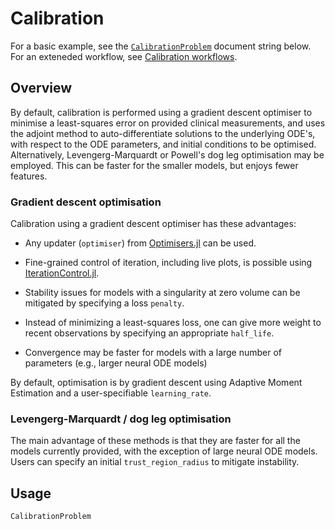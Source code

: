 # Calibration

For a basic example, see the [`CalibrationProblem`](@ref) document string below. For an exteneded workflow, see [Calibration workflows](@ref). 

## Overview

By default, calibration is performed using a gradient descent optimiser to minimise a
least-squares error on provided clinical measurements, and uses the adjoint method to
auto-differentiate solutions to the underlying ODE's, with respect to the ODE parameters,
and initial conditions to be optimised. Alternatively, Levengerg-Marquardt or Powell's dog
leg optimisation may be employed. This can be faster for the smaller models, but enjoys
fewer features.

### Gradient descent optimisation

Calibration using a gradient descent optimiser has these advantages:

- Any updater (`optimiser`) from
  [Optimisers.jl](https://fluxml.ai/Optimisers.jl/dev/) can be used.

- Fine-grained control of iteration, including live plots, is possible using
  [IterationControl.jl](https://github.com/JuliaAI/IterationControl.jl).

- Stability issues for models with a singularity at zero volume can be mitigated by
  specifying a loss `penalty`.

- Instead of minimizing a least-squares loss, one can give more weight to recent
  observations by specifying an appropriate `half_life`.

- Convergence may be faster for models with a large number of parameters (e.g., larger
  neural ODE models)

By default, optimisation is by gradient descent using Adaptive Moment Estimation and a
user-specifiable `learning_rate`.

### Levengerg-Marquardt / dog leg optimisation

The main advantage of these methods is that they are faster for all the models currently
provided, with the exception of large neural ODE models. Users can specify an initial
`trust_region_radius` to mitigate instability.

## Usage

```@docs
CalibrationProblem
```
